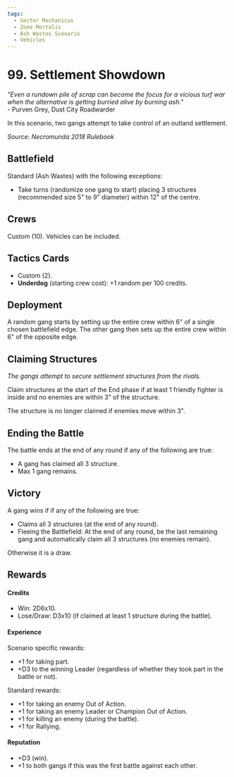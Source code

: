 ```yaml
---
tags:
  - Sector Mechanicus
  - Zone Mortalis
  - Ash Wastes Scenario
  - Vehicles
---
```


# 99. Settlement Showdown

_"Even a rundown pile of scrap can become the focus for a vicious turf war when the alternative is getting burried alive by burning ash."_  
\- Purven Grey, Dust City Roadwarder

In this scenario, two gangs attempt to take control of an outland settlement.

_Source: Necromunda 2018 Rulebook_  

## Battlefield

Standard (Ash Wastes) with the following exceptions:

- Take turns (randomize one gang to start) placing 3 structures (recommended size 5" to 9" diameter) within 12" of the centre.

## Crews

Custom (10). Vehicles can be included.

## Tactics Cards

- Custom (2).
- **Underdog** (starting crew cost): +1 random per 100 credits.

## Deployment

A random gang starts by setting up the entire crew within 6" of a single chosen battlefield edge. The other gang then sets up the entire crew within 6" of the opposite edge.

## Claiming Structures

_The gangs attempt to secure settlement structures from the rivals._

Claim structures at the start of the End phase if at least 1 friendly fighter is inside and no enemies are within 3" of the structure.

The structure is no longer claimed if enemies move within 3".

## Ending the Battle

The battle ends at the end of any round if any of the following are true:

- A gang has claimed all 3 structure.
- Max 1 gang remains.

## Victory

A gang wins if if any of the following are true:

- Claims all 3 structures (at the end of any round).
- Fleeing the Battlefield: At the end of any round, be the last remaining gang and automatically claim all 3 structures (no enemies remain).

Otherwise it is a draw.

## Rewards

#### Credits

- Win: 2D6x10.
- Lose/Draw: D3x10 (if claimed at least 1 structure during the battle).

#### Experience

Scenario specific rewards:

- +1 for taking part.
- +D3 to the winning Leader (regardless of whether they took part in the battle or not).

Standard rewards:

- +1 for taking an enemy Out of Action.
- +1 for taking an enemy Leader or Champion Out of Action.
- +1 for killing an enemy (during the battle).
- +1 for Rallying.

#### Reputation

- +D3 (win).
- +1 to both gangs if this was the first battle against each other.
